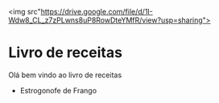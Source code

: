 <img src"https://drive.google.com/file/d/1I-Wdw8_CL_z7zPLwns8uP8RowDteYMfR/view?usp=sharing">
# Livro de receitas
Olá bem vindo ao livro de receitas
 - Estrogonofe de Frango

